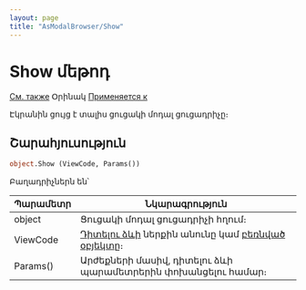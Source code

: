 ```yaml
---
layout: page
title: "AsModalBrowser/Show"
---
```



# Show մեթոդ

[См. также](../AsModalBrowser.md) Օրինակ [Применяется к](../AsModalBrowser.md)

Էկրանին ցույց է տալիս ցուցակի մոդալ ցուցադրիչը։ 

## Շարահյուսություն

``` vb
object.Show (ViewCode, Params())
```


Բաղադրիչներն են՝

| Պարամետր | Նկարագրություն |
|--|--|
| object | Ցուցակի մոդալ ցուցադրիչի հղում։ |
| ViewCode | [Դիտելու ձևի](../../Defs/View.html) ներքին անունը կամ [բեռնված օբյեկտը](../Asview.md)։ |
| Params()| Արժեքների մասիվ, դիտելու ձևի պարամետրերին փոխանցելու համար։ |

